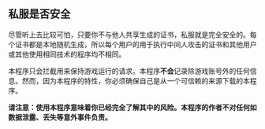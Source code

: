 ﻿## 私服是否安全

尽管听上去比较可怕，只要你不与他人共享生成的证书，私服就是完全安全的。每个证书都是本地随机生成，所以每个用户的用于执行中间人攻击的证书和其他用户或其他使用相同技术的程序均不相同。

本程序只会拦截用来保持游戏运行的请求。本程序**不会**记录除游戏账号外的任何信息。然而，因为本程序的特性，你必须确保自己是从一个可信赖的来源下载的本程序。

**请注意：使用本程序意味着你已经完全了解其中的风险。本程序的作者不对任何如数据泄露、丢失等意外事件负责。**

